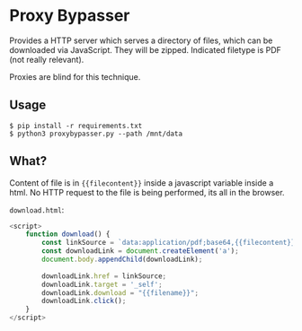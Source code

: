 # Proxy Bypasser

Provides a HTTP server which serves a directory of files, 
which can be downloaded via JavaScript. They will be zipped. Indicated filetype is PDF (not really relevant). 

Proxies are blind for this technique. 


## Usage

```
$ pip install -r requirements.txt
$ python3 proxybypasser.py --path /mnt/data
```


## What?

Content of file is in `{{filecontent}}` inside a javascript variable inside a 
html. No HTTP request to the file is being performed, its all in the browser. 

`download.html`:
```javascript
<script>
    function download() {
        const linkSource = `data:application/pdf;base64,{{filecontent}}`;
        const downloadLink = document.createElement('a');
        document.body.appendChild(downloadLink);
    
        downloadLink.href = linkSource;
        downloadLink.target = '_self';
        downloadLink.download = "{{filename}}";
        downloadLink.click(); 
    }
</script>
```